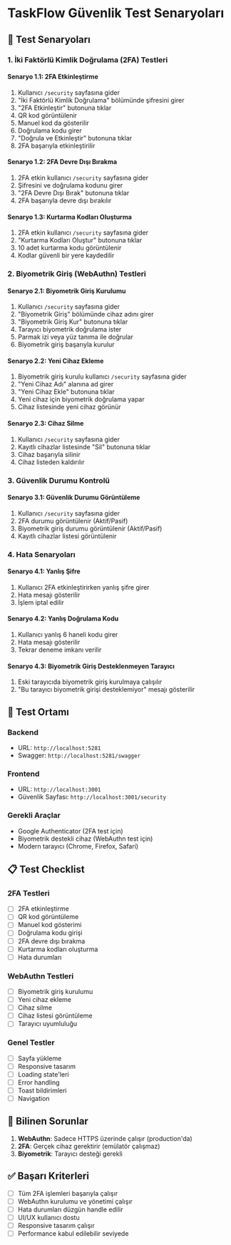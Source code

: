 # TaskFlow Güvenlik Test Senaryoları

## 🧪 **Test Senaryoları**

### **1. İki Faktörlü Kimlik Doğrulama (2FA) Testleri**

#### **Senaryo 1.1: 2FA Etkinleştirme**
1. Kullanıcı `/security` sayfasına gider
2. "İki Faktörlü Kimlik Doğrulama" bölümünde şifresini girer
3. "2FA Etkinleştir" butonuna tıklar
4. QR kod görüntülenir
5. Manuel kod da gösterilir
6. Doğrulama kodu girer
7. "Doğrula ve Etkinleştir" butonuna tıklar
8. 2FA başarıyla etkinleştirilir

#### **Senaryo 1.2: 2FA Devre Dışı Bırakma**
1. 2FA etkin kullanıcı `/security` sayfasına gider
2. Şifresini ve doğrulama kodunu girer
3. "2FA Devre Dışı Bırak" butonuna tıklar
4. 2FA başarıyla devre dışı bırakılır

#### **Senaryo 1.3: Kurtarma Kodları Oluşturma**
1. 2FA etkin kullanıcı `/security` sayfasına gider
2. "Kurtarma Kodları Oluştur" butonuna tıklar
3. 10 adet kurtarma kodu görüntülenir
4. Kodlar güvenli bir yere kaydedilir

### **2. Biyometrik Giriş (WebAuthn) Testleri**

#### **Senaryo 2.1: Biyometrik Giriş Kurulumu**
1. Kullanıcı `/security` sayfasına gider
2. "Biyometrik Giriş" bölümünde cihaz adını girer
3. "Biyometrik Giriş Kur" butonuna tıklar
4. Tarayıcı biyometrik doğrulama ister
5. Parmak izi veya yüz tanıma ile doğrular
6. Biyometrik giriş başarıyla kurulur

#### **Senaryo 2.2: Yeni Cihaz Ekleme**
1. Biyometrik giriş kurulu kullanıcı `/security` sayfasına gider
2. "Yeni Cihaz Adı" alanına ad girer
3. "Yeni Cihaz Ekle" butonuna tıklar
4. Yeni cihaz için biyometrik doğrulama yapar
5. Cihaz listesinde yeni cihaz görünür

#### **Senaryo 2.3: Cihaz Silme**
1. Kullanıcı `/security` sayfasına gider
2. Kayıtlı cihazlar listesinde "Sil" butonuna tıklar
3. Cihaz başarıyla silinir
4. Cihaz listeden kaldırılır

### **3. Güvenlik Durumu Kontrolü**

#### **Senaryo 3.1: Güvenlik Durumu Görüntüleme**
1. Kullanıcı `/security` sayfasına gider
2. 2FA durumu görüntülenir (Aktif/Pasif)
3. Biyometrik giriş durumu görüntülenir (Aktif/Pasif)
4. Kayıtlı cihazlar listesi görüntülenir

### **4. Hata Senaryoları**

#### **Senaryo 4.1: Yanlış Şifre**
1. Kullanıcı 2FA etkinleştirirken yanlış şifre girer
2. Hata mesajı gösterilir
3. İşlem iptal edilir

#### **Senaryo 4.2: Yanlış Doğrulama Kodu**
1. Kullanıcı yanlış 6 haneli kodu girer
2. Hata mesajı gösterilir
3. Tekrar deneme imkanı verilir

#### **Senaryo 4.3: Biyometrik Giriş Desteklenmeyen Tarayıcı**
1. Eski tarayıcıda biyometrik giriş kurulmaya çalışılır
2. "Bu tarayıcı biyometrik girişi desteklemiyor" mesajı gösterilir

## 🔧 **Test Ortamı**

### **Backend**
- URL: `http://localhost:5281`
- Swagger: `http://localhost:5281/swagger`

### **Frontend**
- URL: `http://localhost:3001`
- Güvenlik Sayfası: `http://localhost:3001/security`

### **Gerekli Araçlar**
- Google Authenticator (2FA test için)
- Biyometrik destekli cihaz (WebAuthn test için)
- Modern tarayıcı (Chrome, Firefox, Safari)

## 📋 **Test Checklist**

### **2FA Testleri**
- [ ] 2FA etkinleştirme
- [ ] QR kod görüntüleme
- [ ] Manuel kod gösterimi
- [ ] Doğrulama kodu girişi
- [ ] 2FA devre dışı bırakma
- [ ] Kurtarma kodları oluşturma
- [ ] Hata durumları

### **WebAuthn Testleri**
- [ ] Biyometrik giriş kurulumu
- [ ] Yeni cihaz ekleme
- [ ] Cihaz silme
- [ ] Cihaz listesi görüntüleme
- [ ] Tarayıcı uyumluluğu

### **Genel Testler**
- [ ] Sayfa yükleme
- [ ] Responsive tasarım
- [ ] Loading state'leri
- [ ] Error handling
- [ ] Toast bildirimleri
- [ ] Navigation

## 🐛 **Bilinen Sorunlar**

1. **WebAuthn**: Sadece HTTPS üzerinde çalışır (production'da)
2. **2FA**: Gerçek cihaz gerektirir (emülatör çalışmaz)
3. **Biyometrik**: Tarayıcı desteği gerekli

## ✅ **Başarı Kriterleri**

- [ ] Tüm 2FA işlemleri başarıyla çalışır
- [ ] WebAuthn kurulumu ve yönetimi çalışır
- [ ] Hata durumları düzgün handle edilir
- [ ] UI/UX kullanıcı dostu
- [ ] Responsive tasarım çalışır
- [ ] Performance kabul edilebilir seviyede 